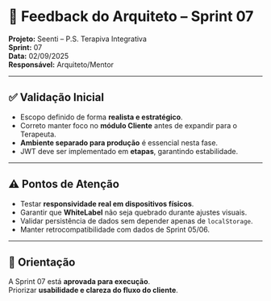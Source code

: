 # 📣 Feedback do Arquiteto – Sprint 07

**Projeto:** Seenti – P.S. Terapiva Integrativa  
**Sprint:** 07  
**Data:** 02/09/2025  
**Responsável:** Arquiteto/Mentor  

---

## ✅ Validação Inicial

- Escopo definido de forma **realista e estratégico**.  
- Correto manter foco no **módulo Cliente** antes de expandir para o Terapeuta.  
- **Ambiente separado para produção** é essencial nesta fase.  
- JWT deve ser implementado em **etapas**, garantindo estabilidade.  

---

## ⚠️ Pontos de Atenção
- Testar **responsividade real em dispositivos físicos**.  
- Garantir que **WhiteLabel** não seja quebrado durante ajustes visuais.  
- Validar persistência de dados sem depender apenas de `localStorage`.  
- Manter retrocompatibilidade com dados de Sprint 05/06.  

---

## 📌 Orientação
A Sprint 07 está **aprovada para execução**.  
Priorizar **usabilidade e clareza do fluxo do cliente**.  

